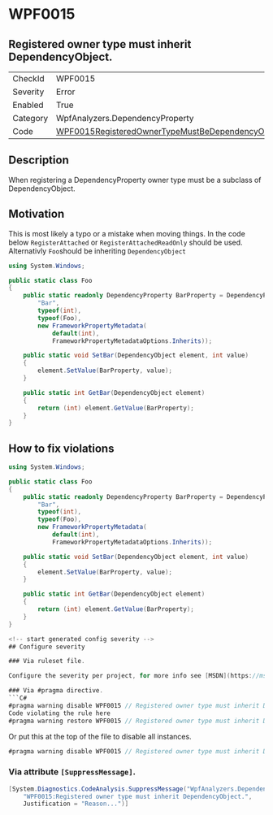 # WPF0015
## Registered owner type must inherit DependencyObject.

<!-- start generated table -->
<table>
  <tr>
    <td>CheckId</td>
    <td>WPF0015</td>
  </tr>
  <tr>
    <td>Severity</td>
    <td>Error</td>
  </tr>
  <tr>
    <td>Enabled</td>
    <td>True</td>
  </tr>
  <tr>
    <td>Category</td>
    <td>WpfAnalyzers.DependencyProperty</td>
  </tr>
  <tr>
    <td>Code</td>
    <td><a href="https://github.com/DotNetAnalyzers/WpfAnalyzers/blob/master/WpfAnalyzers/WPF0015RegisteredOwnerTypeMustBeDependencyObject.cs">WPF0015RegisteredOwnerTypeMustBeDependencyObject</a></td>
  </tr>
</table>
<!-- end generated table -->

## Description

When registering a DependencyProperty owner type must be a subclass of DependencyObject.

## Motivation

This is most likely a typo or a mistake when moving things. In the code below `RegisterAttached` or `RegisterAttachedReadOnly` should be used.
Alternativly `Foo`should be inheriting `DependencyObject`

```C#
using System.Windows;

public static class Foo
{
    public static readonly DependencyProperty BarProperty = DependencyProperty.Register(
        "Bar",
        typeof(int), 
        typeof(Foo), 
        new FrameworkPropertyMetadata(
            default(int), 
            FrameworkPropertyMetadataOptions.Inherits));

    public static void SetBar(DependencyObject element, int value)
    {
        element.SetValue(BarProperty, value);
    }

    public static int GetBar(DependencyObject element)
    {
        return (int) element.GetValue(BarProperty);
    }
}
```

## How to fix violations

```C#
using System.Windows;

public static class Foo
{
    public static readonly DependencyProperty BarProperty = DependencyProperty.RegisterAttached(
        "Bar",
        typeof(int), 
        typeof(Foo), 
        new FrameworkPropertyMetadata(
            default(int), 
            FrameworkPropertyMetadataOptions.Inherits));

    public static void SetBar(DependencyObject element, int value)
    {
        element.SetValue(BarProperty, value);
    }

    public static int GetBar(DependencyObject element)
    {
        return (int) element.GetValue(BarProperty);
    }
}

<!-- start generated config severity -->
## Configure severity

### Via ruleset file.

Configure the severity per project, for more info see [MSDN](https://msdn.microsoft.com/en-us/library/dd264949.aspx).

### Via #pragma directive.
```C#
#pragma warning disable WPF0015 // Registered owner type must inherit DependencyObject.
Code violating the rule here
#pragma warning restore WPF0015 // Registered owner type must inherit DependencyObject.
```

Or put this at the top of the file to disable all instances.
```C#
#pragma warning disable WPF0015 // Registered owner type must inherit DependencyObject.
```

### Via attribute `[SuppressMessage]`.

```C#
[System.Diagnostics.CodeAnalysis.SuppressMessage("WpfAnalyzers.DependencyProperty", 
    "WPF0015:Registered owner type must inherit DependencyObject.", 
    Justification = "Reason...")]
```
<!-- end generated config severity -->